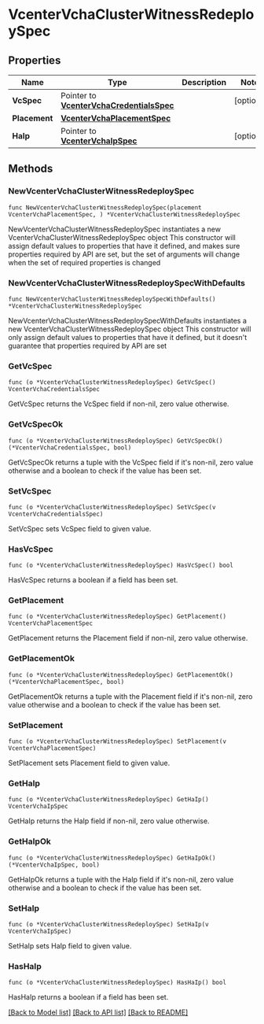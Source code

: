 # VcenterVchaClusterWitnessRedeploySpec

## Properties

Name | Type | Description | Notes
------------ | ------------- | ------------- | -------------
**VcSpec** | Pointer to [**VcenterVchaCredentialsSpec**](VcenterVchaCredentialsSpec.md) |  | [optional] 
**Placement** | [**VcenterVchaPlacementSpec**](VcenterVchaPlacementSpec.md) |  | 
**HaIp** | Pointer to [**VcenterVchaIpSpec**](VcenterVchaIpSpec.md) |  | [optional] 

## Methods

### NewVcenterVchaClusterWitnessRedeploySpec

`func NewVcenterVchaClusterWitnessRedeploySpec(placement VcenterVchaPlacementSpec, ) *VcenterVchaClusterWitnessRedeploySpec`

NewVcenterVchaClusterWitnessRedeploySpec instantiates a new VcenterVchaClusterWitnessRedeploySpec object
This constructor will assign default values to properties that have it defined,
and makes sure properties required by API are set, but the set of arguments
will change when the set of required properties is changed

### NewVcenterVchaClusterWitnessRedeploySpecWithDefaults

`func NewVcenterVchaClusterWitnessRedeploySpecWithDefaults() *VcenterVchaClusterWitnessRedeploySpec`

NewVcenterVchaClusterWitnessRedeploySpecWithDefaults instantiates a new VcenterVchaClusterWitnessRedeploySpec object
This constructor will only assign default values to properties that have it defined,
but it doesn't guarantee that properties required by API are set

### GetVcSpec

`func (o *VcenterVchaClusterWitnessRedeploySpec) GetVcSpec() VcenterVchaCredentialsSpec`

GetVcSpec returns the VcSpec field if non-nil, zero value otherwise.

### GetVcSpecOk

`func (o *VcenterVchaClusterWitnessRedeploySpec) GetVcSpecOk() (*VcenterVchaCredentialsSpec, bool)`

GetVcSpecOk returns a tuple with the VcSpec field if it's non-nil, zero value otherwise
and a boolean to check if the value has been set.

### SetVcSpec

`func (o *VcenterVchaClusterWitnessRedeploySpec) SetVcSpec(v VcenterVchaCredentialsSpec)`

SetVcSpec sets VcSpec field to given value.

### HasVcSpec

`func (o *VcenterVchaClusterWitnessRedeploySpec) HasVcSpec() bool`

HasVcSpec returns a boolean if a field has been set.

### GetPlacement

`func (o *VcenterVchaClusterWitnessRedeploySpec) GetPlacement() VcenterVchaPlacementSpec`

GetPlacement returns the Placement field if non-nil, zero value otherwise.

### GetPlacementOk

`func (o *VcenterVchaClusterWitnessRedeploySpec) GetPlacementOk() (*VcenterVchaPlacementSpec, bool)`

GetPlacementOk returns a tuple with the Placement field if it's non-nil, zero value otherwise
and a boolean to check if the value has been set.

### SetPlacement

`func (o *VcenterVchaClusterWitnessRedeploySpec) SetPlacement(v VcenterVchaPlacementSpec)`

SetPlacement sets Placement field to given value.


### GetHaIp

`func (o *VcenterVchaClusterWitnessRedeploySpec) GetHaIp() VcenterVchaIpSpec`

GetHaIp returns the HaIp field if non-nil, zero value otherwise.

### GetHaIpOk

`func (o *VcenterVchaClusterWitnessRedeploySpec) GetHaIpOk() (*VcenterVchaIpSpec, bool)`

GetHaIpOk returns a tuple with the HaIp field if it's non-nil, zero value otherwise
and a boolean to check if the value has been set.

### SetHaIp

`func (o *VcenterVchaClusterWitnessRedeploySpec) SetHaIp(v VcenterVchaIpSpec)`

SetHaIp sets HaIp field to given value.

### HasHaIp

`func (o *VcenterVchaClusterWitnessRedeploySpec) HasHaIp() bool`

HasHaIp returns a boolean if a field has been set.


[[Back to Model list]](../README.md#documentation-for-models) [[Back to API list]](../README.md#documentation-for-api-endpoints) [[Back to README]](../README.md)


